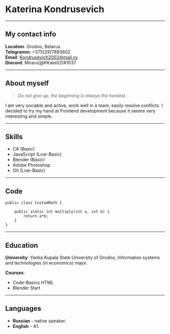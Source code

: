 # Katerina Kondrusevich

--------------
## My contact info
**Location**: Grodno, Belarus\
**Telegramm**: +375(29)7883602\
**Email**: Kondrusevich2002@mail.ru\
**Discord**: Miraru(@KKate02)#1037

--------------
## About myself
> *Do not give up, the beginning is always the hardest.*

I am very sociable and active, work well in a team, easily resolve conflicts. I decided to try my hand at Frontend development because it seems very interesting and simple.

--------------
## Skills
- C# (Basic)
- JavaScript (Low-Basic)
- Blender (Basic)
- Adobe Photoshop
- Git (Low-Basic)

--------------
## Code
```
public class CustomMath {

    public static int multiply(int a, int b) {
        return a*b;
    }
}
```

--------------
## Education
 **University**: Yanka Kupala State University of Grodno, Information systems and technologies (in economics) major.

 **Courses**:
   * Code-Basics HTML
   * Blender Start

--------------
## Languages
* **Russian** - native speaker.
* **English** - A1.